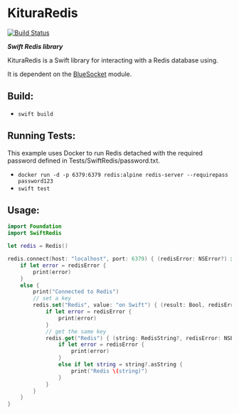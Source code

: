 # KituraRedis

[![Build Status](https://travis-ci.org/IBM-Swift/Kitura-redis.svg?branch=master)](https://travis-ci.org/IBM-Swift/Kitura-redis)

***Swift Redis library***

KituraRedis is a Swift library for interacting with a Redis database using.

It is dependent on the [BlueSocket](https://github.com/IBM-Swift/BlueSocket.git) module.

## Build:

  - `swift build`

## Running Tests:

This example uses Docker to run Redis detached with the required password defined in Tests/SwiftRedis/password.txt.

  - `docker run -d -p 6379:6379 redis:alpine redis-server --requirepass password123`
  - `swift test`

## Usage:

```swift
import Foundation
import SwiftRedis

let redis = Redis()

redis.connect(host: "localhost", port: 6379) { (redisError: NSError?) in
    if let error = redisError {
        print(error)
    }
    else {
        print("Connected to Redis")
        // set a key
        redis.set("Redis", value: "on Swift") { (result: Bool, redisError: NSError?) in
            if let error = redisError {
                print(error)
            }
            // get the same key
            redis.get("Redis") { (string: RedisString?, redisError: NSError?) in
                if let error = redisError {
                    print(error)
                }
                else if let string = string?.asString {
                    print("Redis \(string)")
                }
            }
        }
    }
}
```
